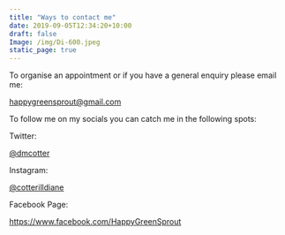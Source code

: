 ```yaml
---
title: "Ways to contact me"
date: 2019-09-05T12:34:20+10:00
draft: false
Image: /img/Di-600.jpeg
static_page: true
---
```


To organise an appointment or if you have a general enquiry please email me:
 	
 [happygreensprout@gmail.com](mailto:happygreensprout@gmail.com)

To follow me on my socials you can catch me in the following spots:

Twitter:		
 
 [@dmcotter](http://www.twitter.com/dmcotter)

Instagram: 		
 
 [@cotterilldiane](http://www.instagram.com/cotterilldiane)

Facebook Page: 	
 
 https://www.facebook.com/HappyGreenSprout




